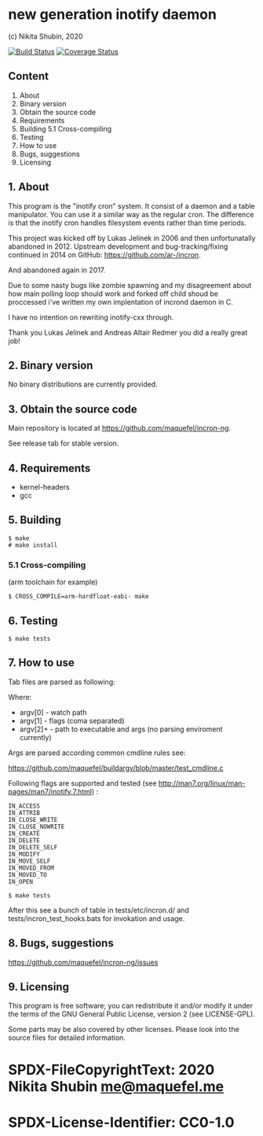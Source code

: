 # new generation inotify daemon

(c) Nikita Shubin, 2020

[![Build Status](https://travis-ci.org/maquefel/incron-ng.svg?branch=master)](https://travis-ci.org/maquefel/incron-ng)
[![Coverage Status](https://coveralls.io/repos/github/maquefel/incron-ng/badge.svg?branch=master)](https://coveralls.io/github/maquefel/incron-ng?branch=master)

## Content

1. About
2. Binary version
3. Obtain the source code
4. Requirements
5. Building
5.1 Cross-compiling
6. Testing
7. How to use
8. Bugs, suggestions
9. Licensing

## 1. About

This program is the "inotify cron" system. It consist of a daemon and a table manipulator. You can use it a similar way as the regular cron. The difference is that the inotify cron handles filesystem events rather than time periods.

This project was kicked off by Lukas Jelinek in 2006 and then unfortunatally abandoned in 2012. Upstream development and bug-tracking/fixing continued in 2014 on GitHub: https://github.com/ar-/incron.

And abandoned again in 2017.

Due to some nasty bugs like zombie spawning and my disagreement about how main polling loop should work and forked off child shoud be proccessed i've written my own implentation of incrond daemon in C.

I have no intention on rewriting inotify-cxx through.

Thank you Lukas Jelinek and Andreas Altair Redmer you did a really great job! 

## 2. Binary version

No binary distributions are currently provided.

## 3. Obtain the source code

Main repository is located at https://github.com/maquefel/incron-ng.

See release tab for stable version.

## 4. Requirements

- kernel-headers
- gcc

## 5. Building

```
$ make
# make install
```

### 5.1 Cross-compiling

(arm toolchain for example)

```
$ CROSS_COMPILE=arm-hardfloat-eabi- make
```

## 6. Testing

```
$ make tests
```

## 7. How to use

Tab files are parsed as following:

<watch path> <flags> <command>

Where:

- argv[0]  - watch path
- argv[1]  - flags (coma separated)
- argv[2]+ - path to executable and args (no parsing enviroment currently)

Args are parsed according common cmdline rules see:

https://github.com/maquefel/buildargv/blob/master/test_cmdline.c

Following flags are supported and tested (see http://man7.org/linux/man-pages/man7/inotify.7.html) :

```
IN_ACCESS
IN_ATTRIB
IN_CLOSE_WRITE
IN_CLOSE_NOWRITE
IN_CREATE
IN_DELETE
IN_DELETE_SELF
IN_MODIFY
IN_MOVE_SELF
IN_MOVED_FROM
IN_MOVED_TO
IN_OPEN
```

```
$ make tests
```

After this see a bunch of table in tests/etc/incron.d/ and tests/incron_test_hooks.bats for invokation and usage.

## 8. Bugs, suggestions

https://github.com/maquefel/incron-ng/issues

## 9. Licensing

This program is free software; you can redistribute it and/or
modify it under the terms of the GNU General Public License,
version 2  (see LICENSE-GPL).

Some parts may be also covered by other licenses.
Please look into the source files for detailed information.

# SPDX-FileCopyrightText: 2020 Nikita Shubin <me@maquefel.me>
# SPDX-License-Identifier: CC0-1.0
